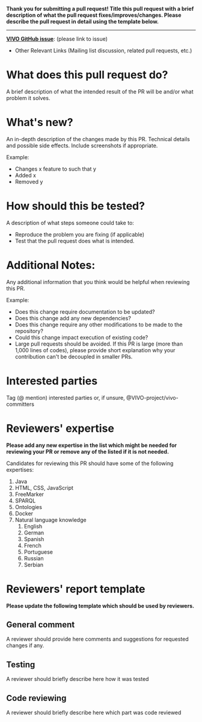 **Thank you for submitting a pull request! Title this pull request with a brief description of what the pull request fixes/improves/changes. Please describe the pull request in detail using the template below.**
* * *

**[VIVO GitHub issue](https://github.com/vivo-project/VIVO/issues)**: (please link to issue)

* Other Relevant Links (Mailing list discussion, related pull requests, etc.)

# What does this pull request do?
A brief description of what the intended result of the PR will be and/or what problem it solves.

# What's new?
An in-depth description of the changes made by this PR. Technical details and possible side effects. Include screenshots if appropriate.

Example:
* Changes x feature to such that y
* Added x
* Removed y

# How should this be tested?
A description of what steps someone could take to:
* Reproduce the problem you are fixing (if applicable)
* Test that the pull request does what is intended.

# Additional Notes:
Any additional information that you think would be helpful when reviewing this PR.

Example:
* Does this change require documentation to be updated?
* Does this change add any new dependencies?
* Does this change require any other modifications to be made to the repository?
* Could this change impact execution of existing code?
* Large pull requests should be avoided. If this PR is large (more than 1,000 lines of codes), please provide short explanation why your contribution can't be decoupled in smaller PRs.

# Interested parties
Tag (@ mention) interested parties or, if unsure, @VIVO-project/vivo-committers

# Reviewers' expertise
**Please add any new expertise in the list which might be needed for reviewing your PR or remove any of the listed if it is not needed.**

Candidates for reviewing this PR should have some of the following expertises:
1. Java
1. HTML, CSS, JavaScript
1. FreeMarker
1. SPARQL
1. Ontologies
1. Docker
1. Natural language knowledge
    1. English
    2. German
    3. Spanish
    4. French
    5. Portuguese
    6. Russian
    7. Serbian

# Reviewers' report template
**Please update the following template which should be used by reviewers.**
## General comment
A reviewer should provide here comments and suggestions for requested changes if any.
## Testing
A reviewer should briefly describe here how it was tested
## Code reviewing
A reviewer should briefly describe here which part was code reviewed